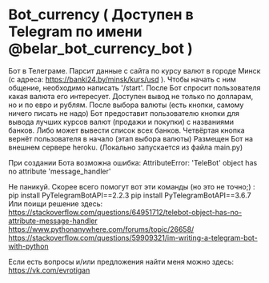 # Bot_currency ( Доступен в Telegram по имени @belar_bot_currency_bot )
Бот в Телеграме. Парсит данные с сайта по курсу валют в городе Минск (с адреса: https://banki24.by/minsk/kurs/usd ). 
Чтобы начать с ним общение, необходимо написать '/start'.
После Бот спросит пользователя какая валюта его интересует.
Доступен вывод не только по долларам, но и по евро и рублям.
После выбора валюты (есть кнопки, самому ничего писать не надо)
Бот предоставит пользователю
кнопки для вывода лучших курсов валют (продажи и покупки) с названиями банков.
Либо может вывести список всех банков. Четвёртая кнопка
вернёт пользователя в начало (этап выбора валюты)
Размещен Бот на внешнем сервере heroku.
(Локально запускается из файла main.py)

При создании Бота возможна ошибка:
AttributeError: 'TeleBot' object has no attribute 'message_handler' 

Не паникуй. Скорее всего помогут вот эти команды (но это не точно;) :
pip install PyTelegramBotAPI==2.2.3
pip install PyTelegramBotAPI==3.6.7
Или поищи решение здесь:
https://stackoverflow.com/questions/64951712/telebot-object-has-no-attribute-message-handler
https://www.pythonanywhere.com/forums/topic/26658/
https://stackoverflow.com/questions/59909321/im-writing-a-telegram-bot-with-python

Если есть вопросы и/или предложения найти меня можно здесь:
https://vk.com/evrotigan
